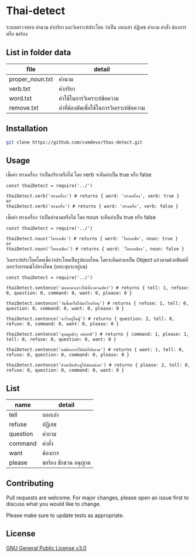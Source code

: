 # Thai-detect
ระบบตรวจสอบ คำนาม คำกริยา และวิเคราะห์ประโยค ว่าเป็น บอกเล่า ปฏิเศธ คำถาม คำสั่ง ต้องการ หรือ ขอร้อง

## List in folder data
| file | detail |
| ------ | ------ |
| proper_noun.txt | คำนาม |
| verb.txt | คำกริยา |
| word.txt | คำใช้ในการวิเคราะห์ข้อความ |
| remove.txt | คำที่ต้องตัดเพื่อใช้ในการวิเคราะห์ข้อความ |

## Installation

```bash
git clone https://github.com/comdevx/thai-detect.git
```

## Usage
เช็คคำ ทรงเครื่อง ว่าเป็นกริยาหรือไม่ โดย verb จะคืนค่าเป็น true หรือ false
```nodejs
const thaiDetect = require('../')

thaiDetect.verb('ทรงเครื่อง') # returns { word: 'ทรงเครื่อง', verb: true }
or
thaiDetect.verb('ทรงเครื่อ') # returns { word: 'ทรงเครื่อ', verb: false }
```

เช็คคำ ทรงเครื่อง ว่าเป็นคำนามหรือไม่ โดย noun จะคืนค่าเป็น true หรือ false
```nodejs
const thaiDetect = require('../')

thaiDetect.noun('โครเอเชีย') # returns { word: 'โครเอเชีย', noun: true }
or
thaiDetect.noun('โครเอเชียง') # returns { word: 'โครเอเชียง', noun: false }
```

วิเคราะห์ประโยคโดยเช็คว่าประโยคเป็นรูปแบบไหน โดยจะคืนค่ามาเป็น Object แล้วตามด้วยฟิลด์ที่บอกว่่าอารมณ์ไปทางไหน (เยอะสุดจะอยู่บน)
```nodejs
const thaiDetect = require('../')

thaiDetect.sentence('พ่อพาพวกเราไปเที่ยวสวนสัตว์') # returns { tell: 1, refuse: 0, question: 0, command: 0, want: 0, please: 0 }

thaiDetect.sentence('วันนี้เขาไม่ได้มาโรงเรียน') # returns { refuse: 1, tell: 0, question: 0, command: 0, want: 0, please: 0 }

thaiDetect.sentence('อะไรอยู่ในตู้') # returns { question: 2, tell: 0, refuse: 0, command: 0, want: 0, please: 0 }

thaiDetect.sentence('คุณพูดช้าๆ หน่อยซิ') # returns { command: 1, please: 1, tell: 0, refuse: 0, question: 0, want: 0 }

thaiDetect.sentence('แม่ต้องการให้ฉันไปตลาด') # returns { want: 1, tell: 0, refuse: 0, question: 0, command: 0, please: 0 }

thaiDetect.sentence('ช่วยเปิดประตูให้ฉันหน่อย') # returns { please: 2, tell: 0, refuse: 0, question: 0, command: 0, want: 0 }
```

## List
| name | detail |
| ------ | ------ |
| tell | บอกเล่า |
| refuse | ปฏิเสธ |
| question | คำถาม |
| command | คำสั่ง |
| want | ต้องการ |
| please | ขอร้อง ชักชวน อนุญาต |

## Contributing
Pull requests are welcome. For major changes, please open an issue first to discuss what you would like to change.

Please make sure to update tests as appropriate.

## License
[GNU General Public License v3.0](https://choosealicense.com/licenses/gpl-3.0/)